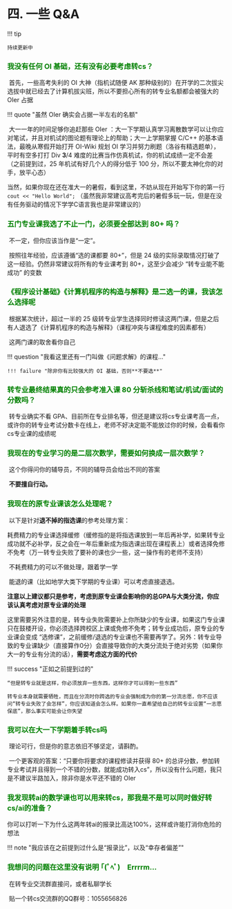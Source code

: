 # 四. 一些 Q&A

!!! tip

    持续更新中

### <span style="color: #008000;">我没有任何 OI 基础，还有没有必要考虑转cs？</span>

​	首先，一些高考失利的 OI 大神（指机试随便 AK 那种级别的）在开学的二次拔尖选拔中就已经去了计算机拔尖班，所以不要担心所有的转专业名额都会被强大的 OIer 占据

!!! quote "虽然 OIer 确实会占据一半左右的名额"

​	大一一年的时间足够你追赶那些 OIer ：大一下学期认真学习离散数学可以让你应对笔试，并且对机试的图论题有理论上的帮助；大一上学期掌握 C/C++ 的基本语法，最晚从寒假开始打开 OI-Wiki 规划 OI 学习并努力刷题（洛谷有精选题单），平时有空多打打 Div **3**/4 难度的比赛当作仿真机试，你的机试成绩一定不会差（之前提到过，25 年机试有好几个人的得分低于 100 分，所以不要太神化你的对手，放平心态）

​	当然，如果你现在还在准大一的暑假，看到这里，不妨从现在开始写下你的第一行 `cout << "Hello World";` （虽然我非常建议高考完后的暑假多玩一玩，但是在没有任务驱动的情况下学学C语言我也是非常建议的）

### <span style="color: #008000;">五门专业课我选了不止一门，必须要全部达到 80+ 吗？</span>

​	不一定，但你应该当作是“一定”。

​	按照往年经验，应该遵循“选的课都要 80+”，但是 24 级的实际录取情况打破了这一经验。仍然非常建议将所有的专业课考到 80+，这至少会减少 “转专业能不能成功” 的变数

### <span style="color: #008000;">《程序设计基础》《计算机程序的构造与解释》是二选一的课，我该怎么选择呢</span>

​	根据某次统计，超过一半的 25 级转专业学生选择同时修读这两门课，但是之后有人退选了《计算机程序的构造与解释》（课程冲突与课程难度的因素都有）

​	这两门课的取舍看你自己

!!! question "我看这里还有一门叫做《问题求解》的课程..."

    !!! failure "除非你有比较强大的 OI 基础，否则**不要选**"

### <span style="color: #008000;">转专业最终结果真的只会参考准入课 80 分斩杀线和笔试/机试/面试的分数吗？</span>

​	转专业确实不看 GPA、目前所在专业排名等，但还是建议将cs专业课考高一点，或许你的转专业考试分数卡在线上，老师不好决定能不能放过你的时候，会看看你cs专业课的成绩呢

### <span style="color: #008000;">我现在的专业学习的是二层次数学，需要如何换成一层次数学？</span>

​	这个你得问你的辅导员，不同的辅导员会给出不同的答案

​	**不要擅自行动。**

### <span style="color: #008000;">我现在的原专业课该怎么处理呢？</span>

​	以下是针对**退不掉的指选课**的参考处理方案：

​		耗费精力的专业课选择缓修（缓修指的是将指选课放到一年后再补学，如果转专业成功就不必补学，反之会在一年后重新成为指选课出现在课程表上）或者选择免修不免考（万一转专业失败了要补的课也少一些，这一操作有的老师不支持）

​		不耗费精力的可以不做处理，跟着学一学

​	能退的课（比如地学大类下学期的专业课）可以考虑直接退选。

​	**注意以上建议都只是参考，考虑到原专业课会影响你的总GPA与大类分流，你应该认真考虑对原专业课的处理**

​	这里需要另外注意的是，转专业失败需要补上你所缺少的专业课，如果这门专业课只在鼓楼开设，你必须选择跨校区上课或免修不免考；转专业成功后，原专业的专业课会变成 “选修课”，之前缓修/退选的专业课也不需要再学了。另外：转专业导致的专业课缺少（直接算作0分）会直接导致你的大类分流处于绝对劣势（如果你大一的专业有分流的话），**需要考虑这方面的代价**

!!! success "正如之前提到过的"

    “但是转专业就是这样，你必须放弃一些东西，这样你才可以得到一些东西”
        
    转专业本身就需要牺牲，而且在分流时你跨选的专业会强制成为你的第一分流志愿，你不应该问“转专业失败了会怎样”，你应该知道会怎么样。如果你一直希望给自己的转专业设置“一志愿保底”，那么事实可能会让你失望

### <span style="color: #008000;">我可以在大一下学期着手转cs吗</span>

​	理论可行，但是你的意志依旧不够坚定，请斟酌。

​	一个更客观的答案：“只要你将要求的课程修读并获得 80+ 的总评分数，参加转专业考试并且得到一个不错的分数，就能成功转入cs”，所以没有什么问题，我只是不建议半路加入，除非你是水平还不错的 OIer

### <span style="color: #008000;">我发现转ai的数学课也可以用来转cs，那我是不是可以同时做好转cs/ai的准备？</span>

​	你可以打听一下为什么这两年转ai的报录比高达100%，这样或许能打消你危险的想法

!!! note "我应该在之前提到过什么是“报录比”，以及“幸存者偏差”"

### <span style="color: #008000;">我想问的问题在这里没有说明 ｢(ﾟﾍﾟ)　Errrrm…</span>

​	在转专业交流群直接问，或者私聊学长

​	贴一个转cs交流群的QQ群号：1055656826

